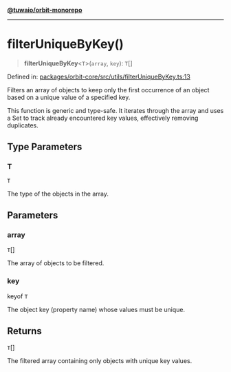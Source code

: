 [**@tuwaio/orbit-monorepo**](../../../README.md)

***

# filterUniqueByKey()

> **filterUniqueByKey**\<`T`\>(`array`, `key`): `T`[]

Defined in: [packages/orbit-core/src/utils/filterUniqueByKey.ts:13](https://github.com/TuwaIO/orbit/blob/4c98d18e74e3b6494c65a06d0224403600792e2b/packages/orbit-core/src/utils/filterUniqueByKey.ts#L13)

Filters an array of objects to keep only the first occurrence of an object
based on a unique value of a specified key.

This function is generic and type-safe. It iterates through the array and uses a
Set to track already encountered key values, effectively removing duplicates.

## Type Parameters

### T

`T`

The type of the objects in the array.

## Parameters

### array

`T`[]

The array of objects to be filtered.

### key

keyof `T`

The object key (property name) whose values must be unique.

## Returns

`T`[]

The filtered array containing only objects with unique key values.
